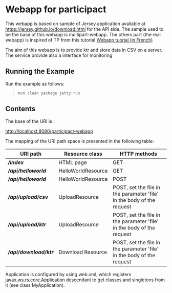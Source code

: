 
Webapp for participact 
========================


This webapp is based on sample of Jersey application available at https://jersey.github.io/download.html for the API side. The sample used to be the base of this webapp is multipart-webapp. The others part (the real webapp) is inspired of TP from this tutorial [Webapp tuorial (in French)](https://openclassrooms.com/courses/creez-votre-application-web-avec-java-ee)


The aim of this webapp is to provide ktr and store data in CSV on a server. The service provide also a interface for monitoring 


Running the Example
-------------------

Run the example as follows:

>     mvn clean package jetty:run



Contents
--------

The base of the URI is :

[http://localhost:8080/participact-webapp]( /)

The mapping of the URI path space is presented in the following table:

URI path                         | Resource class                                 | HTTP methods
-------------------------------- | ---------------------------------------------- | --------------
**_/index_**                   | HTML page                                      | GET
**_/api/helloworld_**            | HelloWorldResource                             | GET
**_/api/helloworld_**   	     | HelloWorldResource                             | POST
**_/api/upload/csv_**            | UploadResource                                 | POST, set the file in the parameter 'file' in the body of the request                                 
**_/api/upload/ktr_**            | UploadResource                                 |POST, set the file in the parameter 'file' in the body of the request 
**_/api/download/ktr_**          | Download Resource                              |POST, set the file in the parameter 'file' in the body of the request 


Application is configured by using web.xml, which registers
[javax.ws.rs.core.Application](https://jax-rs-spec.java.net/nonav/2.0/apidocs/javax/ws/rs/core/Application.html)
descendant to get classes and singletons from it (see class MyApplication).





